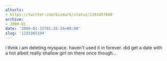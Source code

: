```yaml
---
alturls:
- https://twitter.com/bismark/status/1163457660
archive:
- 2009-01
date: '2009-01-31T01:26:34+00:00'
slug: '1233365194'
---
```


i think i am deleting myspace. haven't used it in forever. did get a date with a hot albeit really shallow girl on there once though...

